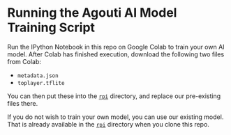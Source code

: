 # Running the Agouti AI Model Training Script

Run the IPython Notebook in this repo on Google Colab to train your own AI model. After Colab has finished execution, download the following two files from Colab:

- `metadata.json`
- `toplayer.tflite`

You can then put these into the [`rpi`](../rpi/) directory, and replace our pre-existing files there.

If you do not wish to train your own model, you can use our existing model. That is already available in the [`rpi`](../rpi/) directory when you clone this repo.
